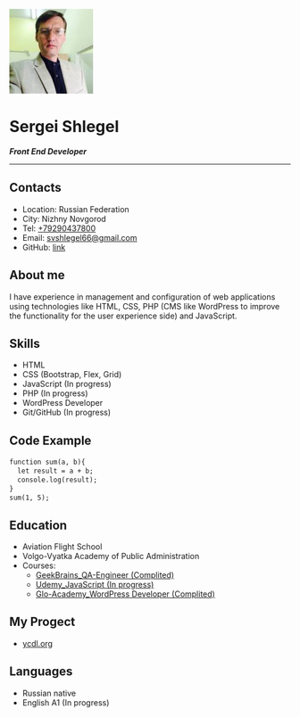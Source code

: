 ![foto](foto.jpg)
# Sergei Shlegel 
***Front End Developer***
***
## Contacts
* Location: Russian Federation
* City: Nizhny Novgorod
* Tel: <a href="tel:+79290437800">+79290437800</a>
* Email: <a href="mailto:svshlegel66@gmail.com">svshlegel66@gmail.com</a>
* GitHub: [link](https://github.com/svhanz)

## About me
I have experience in management and configuration of web applications using technologies like HTML, CSS, PHP (CMS like WordPress to improve the functionality for the user experience side) and JavaScript.


## Skills
* HTML
* CSS (Bootstrap, Flex, Grid)
* JavaScript (In progress)
* PHP (In progress)
* WordPress Developer
* Git/GitHub (In progress)

## Code Example
```
function sum(a, b){
  let result = a + b;
  console.log(result);
}
sum(1, 5);
```

## Education
* Aviation Flight School
* Volgo-Vyatka Academy of Public Administration
* Courses:
   * [GeekBrains_QA-Engineer (Complited)](https://gb.ru/geek_university/qa-engineer)
   * [Udemy_JavaScript (In progress)](https://www.udemy.com/course/javascript-super)
   * [Glo-Academy_WordPress Developer (Complited)](https://glo-academy.com/wp/)
  
## My Progect
* [ycdl.org](https://ycdl.org)
  
## Languages
* Russian native
* English A1 (In progress)